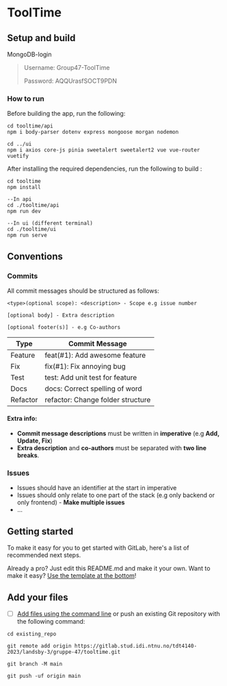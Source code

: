 
# ToolTime

  
## Setup and build
MongoDB-login

>Username: Group47-ToolTime
>
>Password: AQQUrasfSOCT9PDN


### How to run
Before building the app, run the following:
```
cd tooltime/api
npm i body-parser dotenv express mongoose morgan nodemon

cd ../ui
npm i axios core-js pinia sweetalert sweetalert2 vue vue-router vuetify
```

After installing the required dependencies, run the following to build :
```
cd tooltime
npm install

--In api
cd ./tooltime/api
npm run dev

--In ui (different terminal)
cd ./tooltime/ui
npm run serve
```

## Conventions

### Commits

All commit messages should be structured as follows:
```
<type>(optional scope): <description> - Scope e.g issue number

[optional body] - Extra description

[optional footer(s)] - e.g Co-authors
```

| Type   |      Commit Message      |
|----------|-------------|
| Feature | feat(#1): Add awesome feature |  
| Fix | fix(#1): Fix annoying bug |  
| Test | test: Add unit test for feature | 
| Docs | docs: Correct spelling of word | 
| Refactor | refactor: Change folder structure | 
#### Extra info:
- **Commit message descriptions** must be written in **imperative** (e.g **Add, Update, Fix**)
- **Extra description** and **co-authors** must be separated with **two line breaks**.


### Issues
- Issues should have an identifier at the start in imperative
- Issues should only relate to one part of the stack (e.g only backend or only frontend) - **Make multiple issues**
- ...

## Getting started

  

To make it easy for you to get started with GitLab, here's a list of recommended next steps.

  

Already a pro? Just edit this README.md and make it your own. Want to make it easy? [Use the template at the bottom](#editing-this-readme)!

  

## Add your files

- [ ]  [Add files using the command line](https://docs.gitlab.com/ee/gitlab-basics/add-file.html#add-a-file-using-the-command-line) or push an existing Git repository with the following command:

```
cd existing_repo

git remote add origin https://gitlab.stud.idi.ntnu.no/tdt4140-2023/landsby-3/gruppe-47/tooltime.git

git branch -M main

git push -uf origin main

```
